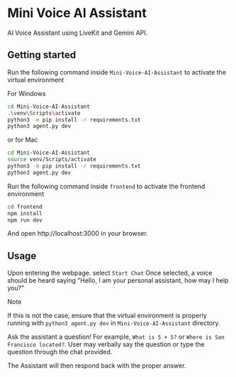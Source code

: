 # Mini Voice AI Assistant
 AI Voice Assistant using LiveKit and Gemini API.

## Getting started

Run the following command inside `Mini-Voice-AI-Assistant` to activate the virtual environment 

For Windows
```bash
cd Mini-Voice-AI-Assistant
.\venv\Scripts\activate
python3 -m pip install -r requirements.txt
python3 agent.py dev
```

or for Mac

```bash
cd Mini-Voice-AI-Assistant
source venv/Scripts/activate
python3 -m pip install -r requirements.txt
python3 agent.py dev
```

Run the following command inside `frontend` to activate the frontend environment

```bash
cd frontend
npm install
npm run dev
```

And open http://localhost:3000 in your browser.

## Usage

Upon entering the webpage. select `Start Chat`
Once selected, a voice should be heard saying "Hello, I am your personal assistant, how may I help you?"

> [!NOTE]
> If this is not the case, ensure that the virtual environment is properly running with `python3 agent.py dev` in `Mini-Voice-AI-Assistant` directory.

Ask the assistant a question! For example, `What is 5 + 5?` or `Where is San Francisco located?`.
User may verbally say the question or type the question through the chat provided. 

The Assistant will then respond back with the proper answer. 
